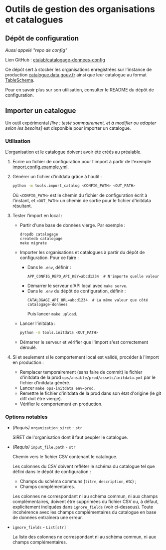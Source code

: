 # Outils de gestion des organisations et catalogues

## Dépôt de configuration

_Aussi appelé "repo de config"_

Lien GitHub : [etalab/catalogage-donnees-config](https://github.com/etalab/catalogage-donnees-config)

Ce dépôt sert à stocker les organisations enregistrées sur l'instance de production [catalogue.data.gouv.fr](https://catalogue.data.gouv.fr) ainsi que leur catalogue au format [TableSchema](https://specs.frictionlessdata.io/table-schema/).

Pour en savoir plus sur son utilisation, consulter le README du dépôt de configuration.

## Importer un catalogue

Un outil expérimental _[lire : testé sommairement, et à modifier ou adapter selon les besoins]_ est disponible pour importer un catalogue.

### Utilisation

L'organisation et le catalogue doivent avoir été créés au préalable.

1. Écrire un fichier de configuration pour l'import à partir de l'exemple [import.config.example.yml](https://github.com/etalab/catalogage-donnees/blob/master/tools/import.config.example.yml).

1. Générer un fichier d'initdata grâce à l'outil :

    ```bash
    python -m tools.import_catalog <CONFIG_PATH> <OUT_PATH>
    ```

    Où `<CONFIG_PATH>` est le chemin du fichier de configuration écrit à l'instant, et `<OUT_PATH>` un chemin de sortie pour le fichier d'initdata résultant.

1. Tester l'import en local :

    * Partir d'une base de données vierge. Par exemple :
    
        ```
        dropdb catalogage
        createdb catalogage
        make migrate
        ```

    * Importer les organisations et catalogues à partir du dépôt de configuration. Pour ce faire :
        * Dans le `.env`, définir :
            ```dotenv
            APP_CONFIG_REPO_API_KEY=abcd1234  # N'importe quelle valeur
            ```
        * Démarrer le serveur d'API local avec `make serve`.
        * Dans le `.env` du dépôt de configuration, définir :
            ```dotenv
            CATALOGAGE_API_URL=abcd1234  # La même valeur que côté catalogage-donnees
            ```
            Puis lancer `make upload`.

    * Lancer l'initdata :

        ```bash
        python -m tools.initdata <OUT_PATH>
        ```

    * Démarrer le serveur et vérifier que l'import s'est correctement déroulé.

1. Si et seulement si le comportement local est validé, procéder à l'import en production :

    * Remplacer temporairement (sans faire de commit) le fichier d'initdata de la prod `ops/ansible/prod/assets/initdata.yml` par le fichier d'initdata généré.
    * Lancer `make ops-initdata env=prod`.
    * Remettre le fichier d'initdata de la prod dans son état d'origine (le git diff doit être vierge).
    * Vérifier le comportement en production.

### Options notables

* _(Requis)_ `organization_siret` - `str`

    SIRET de l'organisation dont il faut peupler le catalogue.

* _(Requis)_ `input_file.path` - `str`

    Chemin vers le fichier CSV contenant le catalogue.
    
    Les colonnes du CSV doivent refléter le schéma du catalogue tel que défini dans le dépôt de configuration :

    * Champs du schéma communs (`titre`, `description`, etc) ;
    * Champs complémentaires.

    Les colonnes ne correspondant ni au schéma commun, ni aux champs complémentaires, doivent être supprimées du fichier CSV ou, à défaut, explicitement indiquées dans `ignore_fields` (voir ci-dessous). Toute incohérence avec les champs complémentaires du catalogue en base de données entraînera une erreur.

* `ignore_fields` - `List[str]`

    La liste des colonnes ne correspondant ni au schéma commun, ni aux champs complémentaires.
